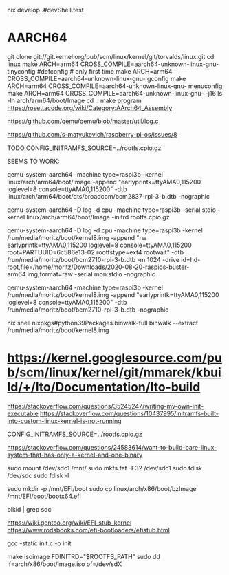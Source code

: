 
nix develop .#devShell.test

# AARCH64

git clone git://git.kernel.org/pub/scm/linux/kernel/git/torvalds/linux.git
cd linux
make ARCH=arm64 CROSS_COMPILE=aarch64-unknown-linux-gnu- tinyconfig #defconfig # only first time
make ARCH=arm64 CROSS_COMPILE=aarch64-unknown-linux-gnu- gconfig
make ARCH=arm64 CROSS_COMPILE=aarch64-unknown-linux-gnu- menuconfig
make ARCH=arm64 CROSS_COMPILE=aarch64-unknown-linux-gnu- -j16
ls -lh arch/arm64/boot/Image
cd ..
make program
https://rosettacode.org/wiki/Category:AArch64_Assembly

https://github.com/qemu/qemu/blob/master/util/log.c

https://github.com/s-matyukevich/raspberry-pi-os/issues/8

TODO
CONFIG_INITRAMFS_SOURCE=../rootfs.cpio.gz


SEEMS TO WORK:

qemu-system-aarch64 -machine type=raspi3b -kernel linux/arch/arm64/boot/Image -append "earlyprintk=ttyAMA0,115200 loglevel=8 console=ttyAMA0,115200" -dtb linux/arch/arm64/boot/dts/broadcom/bcm2837-rpi-3-b.dtb -nographic





qemu-system-aarch64 -D log -d cpu -machine type=raspi3b -serial stdio -kernel linux/arch/arm64/boot/Image -initrd rootfs.cpio.gz


qemu-system-aarch64 -D log -d cpu -machine type=raspi3b -kernel /run/media/moritz/boot/kernel8.img     -append "rw earlyprintk=ttyAMA0,115200 loglevel=8 console=ttyAMA0,115200 root=PARTUUID=6c586e13-02 rootfstype=ext4 rootwait" -dtb /run/media/moritz/boot/bcm2710-rpi-3-b.dtb -m 1024     -drive id=hd-root,file=/home/moritz/Downloads/2020-08-20-raspios-buster-arm64.img,format=raw -serial mon:stdio     -nographic

qemu-system-aarch64 -machine type=raspi3b -kernel /run/media/moritz/boot/kernel8.img -append "earlyprintk=ttyAMA0,115200 loglevel=8 console=ttyAMA0,115200" -dtb /run/media/moritz/boot/bcm2710-rpi-3-b.dtb -nographic

nix shell nixpkgs#python39Packages.binwalk-full
binwalk --extract /run/media/moritz/boot/kernel8.img


# https://kernel.googlesource.com/pub/scm/linux/kernel/git/mmarek/kbuild/+/lto/Documentation/lto-build

https://stackoverflow.com/questions/35245247/writing-my-own-init-executable
https://stackoverflow.com/questions/10437995/initramfs-built-into-custom-linux-kernel-is-not-running

CONFIG_INITRAMFS_SOURCE=../rootfs.cpio.gz

https://stackoverflow.com/questions/24583614/want-to-build-bare-linux-system-that-has-only-a-kernel-and-one-binary

sudo mount /dev/sdc1 /mnt/
sudo mkfs.fat -F32 /dev/sdc1
sudo fdisk /dev/sdc
sudo fdisk -l


sudo mkdir -p /mnt/EFI/boot
sudo cp linux/arch/x86/boot/bzImage /mnt/EFI/boot/bootx64.efi


blkid | grep sdc


https://wiki.gentoo.org/wiki/EFI_stub_kernel
https://www.rodsbooks.com/efi-bootloaders/efistub.html












gcc -static init.c -o init

make isoimage FDINITRD="$ROOTFS_PATH"
sudo dd if=arch/x86/boot/image.iso of=/dev/sdX
